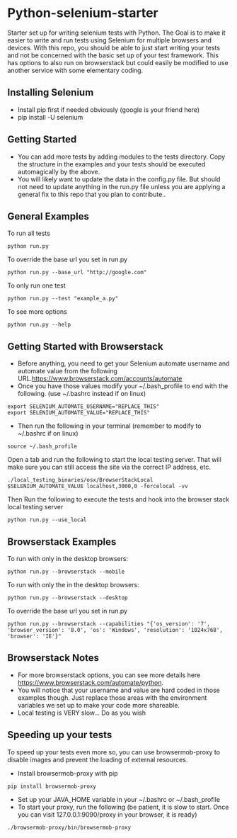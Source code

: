 Python-selenium-starter
=========
Starter set up for writing selenium tests with Python. The Goal is to make it easier to write and run tests
using Selenium for multiple browsers and devices. With this repo, you should be able to just start writing your tests
and not be concerned with the basic set up of your test framework. This has options to also run on browserstack but could easily be modified to use another service with some elementary coding.

Installing Selenium
----------
- Install pip first if needed obviously (google is your friend here)
- pip install -U selenium


Getting Started
-----------
- You can add more tests by adding modules to the tests directory. Copy the structure in the examples and your tests
should be executed automagically by the above.
- You will likely want to update the data in the config.py file. But should not need to update anything in the
run.py file unless you are applying a general fix to this repo that you plan to contribute..

General Examples
---------
To run all tests
```
python run.py
```
To override the base url you set in run.py
```
python run.py --base_url "http://google.com"
````
To only run one test
```
python run.py --test "example_a.py"
````
To see more options
```
python run.py --help
```

Getting Started with Browserstack
----------
- Before anything, you need to get your Selenium automate username and automate value from the following URL.https://www.browserstack.com/accounts/automate
- Once you have those values modify your ~/.bash_profile to end with the following. (use ~/.bashrc instead if on linux)
```
export SELENIUM_AUTOMATE_USERNAME="REPLACE_THIS"
export SELENIUM_AUTOMATE_VALUE="REPLACE_THIS"
```
- Then run the following in your terminal (remember to modify to ~/.bashrc if on linux)
```
source ~/.bash_profile
```

Open a tab and run the following to start the local testing server. That will make sure you can still access the site via the correct IP address, etc.
```
./local_testing_binaries/osx/BrowserStackLocal $SELENIUM_AUTOMATE_VALUE localhost,3000,0 -forcelocal -vv
```
Then Run the following to execute the tests and hook into the browser stack local testing server
```
python run.py --use_local
```

Browserstack Examples
--------
To run with only in the desktop browsers:
```
python run.py --browserstack --mobile
```
To run with only the in the desktop browsers:
```
python run.py --browserstack --desktop
```
To override the base url you set in run.py
```
python run.py --browserstack --capabilities "{'os_version': '7', 'browser_version': '8.0', 'os': 'Windows', 'resolution': '1024x768', 'browser': 'IE'}"
````

Browserstack Notes
----------
- For more browserstack options, you can see more details here https://www.browserstack.com/automate/python.
- You will notice that your username and value are hard coded in those examples though. Just replace those areas with the environment variables we set up to make your code more shareable.
- Local testing is VERY slow... Do as you wish


Speeding up your tests
-----------
To speed up your tests even more so, you can use browsermob-proxy to disable images and prevent the loading of external resources.
- Install browsermob-proxy with pip
```
pip install browsermob-proxy
```
- Set up your JAVA_HOME variable in your ~/.bashrc or ~/.bash_profile
- To start your proxy, run the following (be patient, it is slow to start. Once you can visit 127.0.0.1:9090/proxy in your browser, it is ready)
```
./browsermob-proxy/bin/browsermob-proxy
```
